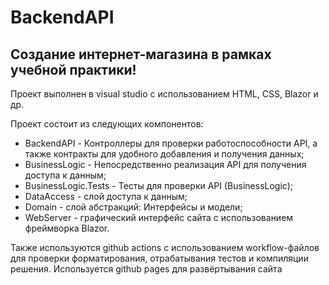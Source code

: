# BackendAPI

## Создание интернет-магазина в рамках учебной практики!

Проект выполнен в visual studio с использованием HTML, CSS, Blazor и др.

Проект состоит из следующих компонентов:

+ BackendAPI - Контроллеры для проверки работоспособности API, а также контракты для удобного добавления и получения данных;
+ BusinessLogic - Непосредственно реализация API для получения доступа к данным;
+ BusinessLogic.Tests - Тесты для проверки API (BusinessLogic);
+ DataAccess - слой доступа к данным;
+ Domain - слой абстракций: Интерфейсы и модели;
+ WebServer - графический интерфейс сайта с использованием фреймворка Blazor.

Также используются github actions с использованием workflow-файлов для проверки форматирования, отрабатывания тестов и компиляции решения.
Используется github pages для развёртывания сайта
